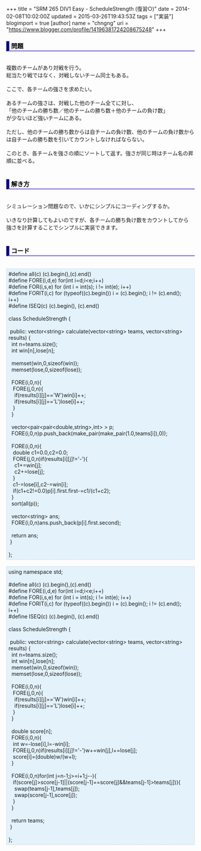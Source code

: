 +++
title = "SRM 265 DIV1 Easy - ScheduleStrength (復習○)"
date = 2014-02-08T10:02:00Z
updated = 2015-03-26T19:43:53Z
tags = ["実装"]
blogimport = true 
[author]
	name = "chngng"
	uri = "https://www.blogger.com/profile/14196381724208675248"
+++

<div dir="ltr" style="text-align: left;" trbidi="on"><h3 style="border-bottom: 2px solid slateblue; border-left: 8px solid navy; color: black; padding: 0px 0px 1px 5px;">問題 </h3><br />複数のチームがあり対戦を行う。<br />総当たり戦ではなく、対戦しないチーム同士もある。<br /><br />ここで、各チームの強さを求めたい。<br /><br />あるチームの強さは、対戦した他のチーム全てに対し、<br />「他のチームの勝ち数／他のチームの勝ち数＋他のチームの負け数」<br />が少ないほど強いチームにある。<br /><br />ただし、他のチームの勝ち数からは自チームの負け数、他のチームの負け数からは自チームの勝ち数を引いてカウントしなければならない。<br /><br />このとき、各チームを強さの順にソートして返す。強さが同じ時はチーム名の昇順に並べる。<br /><br /><h3 style="border-bottom: 2px solid slateblue; border-left: 8px solid navy; color: black; padding: 0px 0px 1px 5px;">解き方 </h3><br />シミュレーション問題なので、いかにシンプルにコーディングするか。<br /><br />いきなり計算してもよいのですが、各チームの勝ち負け数をカウントしてから<br />強さを計算することでシンプルに実装できます。<br /><br /><h3 style="border-bottom: 2px solid slateblue; border-left: 8px solid navy; color: black; padding: 0px 0px 1px 5px;">コード </h3><br /><div style="background-color: #e3f2fb; border: 1px dotted #CCCCCC; padding: 5px;">#define all(c) (c).begin(),(c).end()<br />#define FORE(i,d,e) for(int i=d;i&lt;e;i++)<br />#define FOR(i,s,e) for (int i = int(s); i != int(e); i++)<br />#define FORIT(i,c) for (typeof((c).begin()) i = (c).begin(); i != (c).end(); i++)<br />#define ISEQ(c) (c).begin(), (c).end()<br /><br />class ScheduleStrength {<br /><br /><span class="Apple-tab-span" style="white-space: pre;"> </span>public: vector&lt;string&gt; calculate(vector&lt;string&gt; teams, vector&lt;string&gt; results) {<br /><span class="Apple-tab-span" style="white-space: pre;">  </span>int n=teams.size();<br /><span class="Apple-tab-span" style="white-space: pre;">  </span>int win[n],lose[n];<br /><br /><span class="Apple-tab-span" style="white-space: pre;">  </span>memset(win,0,sizeof(win));<br /><span class="Apple-tab-span" style="white-space: pre;">  </span>memset(lose,0,sizeof(lose));<br /><br /><span class="Apple-tab-span" style="white-space: pre;">  </span>FORE(i,0,n){<br /><span class="Apple-tab-span" style="white-space: pre;">   </span>FORE(j,0,n){<br /><span class="Apple-tab-span" style="white-space: pre;">    </span>if(results[i][j]=='W')win[i]++;<br /><span class="Apple-tab-span" style="white-space: pre;">    </span>if(results[i][j]=='L')lose[i]++;<br /><span class="Apple-tab-span" style="white-space: pre;">   </span>}<br /><span class="Apple-tab-span" style="white-space: pre;">  </span>}<br /><br /><span class="Apple-tab-span" style="white-space: pre;">  </span>vector&lt;pair&lt;pair&lt;double,string&gt;,int&gt; &gt; p;<br /><span class="Apple-tab-span" style="white-space: pre;">  </span>FORE(i,0,n)p.push_back(make_pair(make_pair(1.0,teams[i]),0));<br /><br /><span class="Apple-tab-span" style="white-space: pre;">  </span>FORE(i,0,n){<br /><span class="Apple-tab-span" style="white-space: pre;">   </span>double c1=0.0,c2=0.0;<br /><span class="Apple-tab-span" style="white-space: pre;">   </span>FORE(j,0,n)if(results[i][j]!='-'){<br /><span class="Apple-tab-span" style="white-space: pre;">    </span>c1+=win[j];<br /><span class="Apple-tab-span" style="white-space: pre;">    </span>c2+=lose[j];<br /><span class="Apple-tab-span" style="white-space: pre;">   </span>}<br /><span class="Apple-tab-span" style="white-space: pre;">   </span>c1-=lose[i],c2-=win[i];<br /><span class="Apple-tab-span" style="white-space: pre;">   </span>if(c1+c2!=0.0)p[i].first.first-=c1/(c1+c2);<br /><span class="Apple-tab-span" style="white-space: pre;">  </span>}<br /><span class="Apple-tab-span" style="white-space: pre;">  </span>sort(all(p));<br /><br /><span class="Apple-tab-span" style="white-space: pre;">  </span>vector&lt;string&gt; ans;<br /><span class="Apple-tab-span" style="white-space: pre;">  </span>FORE(i,0,n)ans.push_back(p[i].first.second);<br /><br /><span class="Apple-tab-span" style="white-space: pre;">  </span>return ans;<br /><span class="Apple-tab-span" style="white-space: pre;"> </span>}<br /><br />};</div><br /><div style="background-color: #e3f2fb; border: 1px dotted #CCCCCC; padding: 5px;">using namespace std;<br /><br />#define all(c) (c).begin(),(c).end()<br />#define FORE(i,d,e) for(int i=d;i&lt;e;i++)<br />#define FOR(i,s,e) for (int i = int(s); i != int(e); i++)<br />#define FORIT(i,c) for (typeof((c).begin()) i = (c).begin(); i != (c).end(); i++)<br />#define ISEQ(c) (c).begin(), (c).end()<br /><br />class ScheduleStrength {<br /><br /><span class="Apple-tab-span" style="white-space: pre;"> </span>public: vector&lt;string&gt; calculate(vector&lt;string&gt; teams, vector&lt;string&gt; results) {<br /><span class="Apple-tab-span" style="white-space: pre;">  </span>int n=teams.size();<br /><span class="Apple-tab-span" style="white-space: pre;">  </span>int win[n],lose[n];<br /><span class="Apple-tab-span" style="white-space: pre;">  </span>memset(win,0,sizeof(win));<br /><span class="Apple-tab-span" style="white-space: pre;">  </span>memset(lose,0,sizeof(lose));<br /><br /><span class="Apple-tab-span" style="white-space: pre;">  </span>FORE(i,0,n){<br /><span class="Apple-tab-span" style="white-space: pre;">   </span>FORE(j,0,n){<br /><span class="Apple-tab-span" style="white-space: pre;">    </span>if(results[i][j]=='W')win[i]++;<br /><span class="Apple-tab-span" style="white-space: pre;">    </span>if(results[i][j]=='L')lose[i]++;<br /><span class="Apple-tab-span" style="white-space: pre;">   </span>}<br /><span class="Apple-tab-span" style="white-space: pre;">  </span>}<br /><br /><span class="Apple-tab-span" style="white-space: pre;">  </span>double score[n];<br /><span class="Apple-tab-span" style="white-space: pre;">  </span>FORE(i,0,n){<br /><span class="Apple-tab-span" style="white-space: pre;">   </span>int w=-lose[i],l=-win[i];<br /><span class="Apple-tab-span" style="white-space: pre;">   </span>FORE(j,0,n)if(results[i][j]!='-')w+=win[j],l+=lose[j];<br /><span class="Apple-tab-span" style="white-space: pre;">   </span>score[i]=(double)w/(w+l);<br /><span class="Apple-tab-span" style="white-space: pre;">  </span>}<br /><br /><span class="Apple-tab-span" style="white-space: pre;">  </span>FORE(i,0,n)for(int j=n-1;j&gt;=i+1;j--){<br /><span class="Apple-tab-span" style="white-space: pre;">   </span>if(score[j]&gt;score[j-1]||(score[j-1]==score[j]&amp;&amp;teams[j-1]&gt;teams[j])){<br /><span class="Apple-tab-span" style="white-space: pre;">    </span>swap(teams[j-1],teams[j]);<br /><span class="Apple-tab-span" style="white-space: pre;">    </span>swap(score[j-1],score[j]);<br /><span class="Apple-tab-span" style="white-space: pre;">   </span>}<br /><span class="Apple-tab-span" style="white-space: pre;">  </span>}<br /><br /><span class="Apple-tab-span" style="white-space: pre;">  </span>return teams;<br /><span class="Apple-tab-span" style="white-space: pre;"> </span>}<br /><br />};</div></div>
